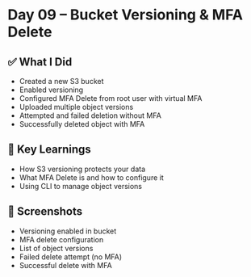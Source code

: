 # Day 09 – Bucket Versioning & MFA Delete

## ✅ What I Did
- Created a new S3 bucket
- Enabled versioning
- Configured MFA Delete from root user with virtual MFA
- Uploaded multiple object versions
- Attempted and failed deletion without MFA
- Successfully deleted object with MFA

## 🧠 Key Learnings
- How S3 versioning protects your data
- What MFA Delete is and how to configure it
- Using CLI to manage object versions

## 📸 Screenshots
- Versioning enabled in bucket
- MFA delete configuration
- List of object versions
- Failed delete attempt (no MFA)
- Successful delete with MFA
